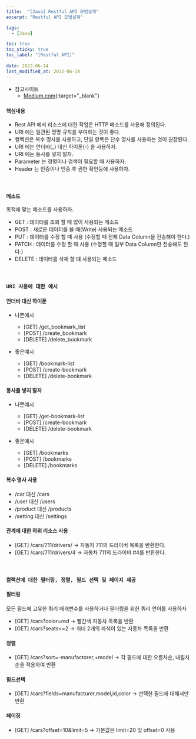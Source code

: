 ```yaml
---
title:  "[Java] Restful API 모범설계"
excerpt: "Restful API 모범설계"

tags:
  - [Java]

toc: true
toc_sticky: true
toc_label: "[Restful API]"
 
date: 2022-06-14
last_modified_at: 2022-06-14
---
```



- 참고사이트
  - [Medium.com](https://medium.com/@mwaysolutions/10-best-practices-for-better-restful-api-33a25a4e92c1){:target="_blank"}

### ``핵심내용 ``

- Rest API 에서 리소스에 대한 작업은 HTTP 메소드를 사용해 정의된다.
- URI 에는 일관된 명명 규칙을 부여하는 것이 좋다.
- 컬렉션은 복수 명사를 사용하고, 단일 항목은 단수 명사를 사용하는 것이 권장된다. 
- URI 에는 언더바(_) 대신 하이푼(-) 을 사용하자.
- URI 에는 동사를 넣지 말자.
- Parameter 는 정렬이나 검색이 필요할 때 사용하자.
- Header 는 인증이나 인증 후 권한 확인등에 사용하자.

<br>

### ``메소드 ``

목적에 맞는 메소드를 사용하자.

- GET : 데이터를 조회 할 때 많이 사용되는 메소드
- POST : 새로운 데이터를 쓸 때(Write) 사용되는 메소드
- PUT : 데이터를 수정 할 때 사용 (수정할 때 전체 Data Column을 전송해야 한다.)
- PATCH : 데이터를 수정 할 때 사용 (수정할 때 일부 Data Column만 전송해도 된다.)
- DELETE : 데이터를 삭제 할 떄 사용되는 메소드

<br>

### ``URI 사용에 대한 예시``

#### 언더바 대신 하이푼

- 나쁜예시
  - [GET] /get_bookmark_list 
  - [POST] /create_bookmark
  - [DELETE] /delete_bookmark

- 좋은예시
  - [GET] /bookmark-list
  - [POST] /create-bookmark
  - [DELETE] /delete-bookmark


#### 동사를 넣지 말자

- 나쁜예시
  - [GET] /get-bookmark-list
  - [POST] /create-bookmark
  - [DELETE] /delete-bookmark

- 좋은예시
  - [GET] /bookmarks
  - [POST] /bookmarks
  - [DELETE] /bookmarks

#### 복수 명사 사용

- /car 대신 /cars
- /user 대신 /users
- /product 대신 /products
- /setting 대신 /settings

#### 관계에 대한 하위 리소스 사용

- [GET] /cars/711/drivers/  -> 자동차 711의 드라이버 목록을 반환한다. 
- [GET] /cars/711/drivers/4 -> 자동차 711의 드라이버 #4를 반환한다.

<br>

### ``컬랙션에 대한 필터링, 정렬, 필드 선택 및 페이지 제공``

#### 필터링
모든 필드에 고유한 쿼리 매개변수를 사용하거나 필터링을 위한 쿼리 언어를 사용하자

- [GET] /cars?color=red   -> 빨간색 자동차 목록을 반환
- [GET] /cars?seats<=2    -> 최대 2개의 좌석이 있는 자동차 목록을 반환


#### 정렬
- [GET] /cars?sort=-manufactorer,+model -> 각 필드에 대한 오름차순, 내림차순을 적용하여 반환

#### 필드선택

- [GET] /cars?fields=manufacturer,model,id,color  -> 선택한 필드에 대해서만 반환

#### 페이징

- [GET] /cars?offset=10&limit=5   -> 기본값은 limit=20 및 offset=0 사용